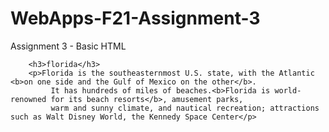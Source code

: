 # WebApps-F21-Assignment-3
Assignment 3 - Basic HTML

        <h3>florida</h3>
        <p>Florida is the southeasternmost U.S. state, with the Atlantic <b>on one side and the Gulf of Mexico on the other</b>.
             It has hundreds of miles of beaches.<b>Florida is world-renowned for its beach resorts</b>, amusement parks,
             warm and sunny climate, and nautical recreation; attractions such as Walt Disney World, the Kennedy Space Center</p>
